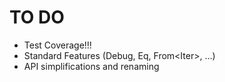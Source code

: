 # TO DO

- Test Coverage!!!
- Standard Features (Debug, Eq, From<Iter<T>>, ...)
- API simplifications and renaming
